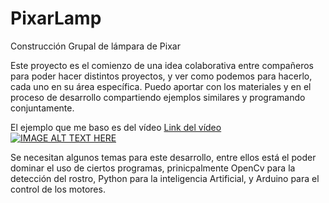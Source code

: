 # PixarLamp
Construcción Grupal de lámpara de Pixar


Este proyecto es el comienzo de una idea colaborativa entre compañeros para poder hacer distintos proyectos, y ver como podemos para hacerlo, cada uno en su área específica. Puedo aportar con los materiales y en el proceso de desarrollo compartiendo ejemplos similares y programando conjuntamente.


El ejemplo que me baso es del vídeo
[Link del vídeo](https://www.youtube.com/watch?v=HOXkIPpMme4)
[![IMAGE ALT TEXT HERE](http://img.youtube.com/vi/YOUTUBE_VIDEO_ID_HERE/0.jpg)](http://www.youtube.com/watch?v=YOUTUBE_VIDEO_ID_HERE)



Se necesitan algunos temas para este desarrollo, entre ellos está el poder dominar el uso de ciertos programas, prinicpalmente OpenCv para la detección del rostro, Python para la inteligencia Artificial, y Arduino para el control de los motores.

